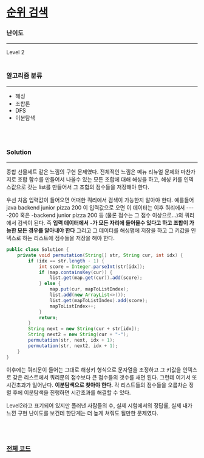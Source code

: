 # [순위 검색](https://programmers.co.kr/learn/courses/30/lessons/72412)

### 난이도

***
Level 2
<br><br>

### 알고리즘 분류

***

* 해싱
* 조합론
* DFS
* 이분탐색

<br><br>

### Solution

***

종합 선물세트 같은 느낌의 구현 문제였다. 전체적인 느낌은 메뉴 리뉴얼 문제와 마찬가지로 조합 함수를 만들어서 나올수 있는 모든 조합에 대해 해싱을 하고, 해싱 키를 인덱스값으로 갖는 list를 만들어서 그 조합의
점수들을 저장해야 한다.

우선 처음 입력값이 들어오면 어떠한 쿼리에서 검색이 가능한지 알아야 한다. 예를들어 java backend junior pizza 200 이 입력값으로 오면 이 데이터는 이후 쿼리에서 ----200 혹은
-backend junior pizza 200 등 (물론 점수는 그 점수 이상으로...)의 쿼리에서 검색이 된다. 즉 **입력 데이터에서 `-`가 모든 자리에 들어올수 있다고 하고 조합이 가능한 모든 경우를 알아내야
한다** 그리고 그 데이터를 해싱맵에 저장을 하고 그 키값을 인덱스로 하는 리스트에 점수들을 저장을 해야 한다.

```java
public class Solution {
    private void permutation(String[] str, String cur, int idx) {
        if (idx == str.length - 1) {
            int score = Integer.parseInt(str[idx]);
            if (map.containsKey(cur)) {
                list.get(map.get(cur)).add(score);
            } else {
                map.put(cur, mapToListIndex);
                list.add(new ArrayList<>());
                list.get(mapToListIndex).add(score);
                mapToListIndex++;
            }
            return;
        }
        String next = new String(cur + str[idx]);
        String next2 = new String(cur + "-");
        permutation(str, next, idx + 1);
        permutation(str, next2, idx + 1);
    }
}
```

이후에는 쿼리문이 들어는 그대로 해싱키 형식으로 문자열을 조정하고 그 키값을 인덱스로 갖은 리스트에서 쿼리문의 점수보다 큰 점수들의 갯수를 새면 된다. 그런데 여기서 또 시간초과가 일어난다. **이분탐색으로 찾아야
한다.** 각 리스트들의 점수들을 오름차순 정렬 후에 이분탐색을 진행하면 시간초과를 해결할 수 있다.

Level2라고 표기되어 있지만 풀러낸 사람들의 수, 실제 시험에서의 정답률, 실제 내가 느낀 구현 난이도를 보건데 한단계는 더 높게 쳐줘도 될만한 문제였다.

<br><br>

### [전체 코드](https://github.com/Jungmin-Seo0527/CodingTest/blob/main/src/kakao/recruit2021/순위_검색.java)
